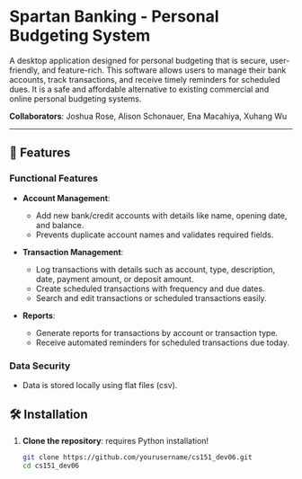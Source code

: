 # Spartan Banking - Personal Budgeting System

A desktop application designed for personal budgeting that is secure, user-friendly, and feature-rich. This software allows users to manage their bank accounts, track transactions, and receive timely reminders for scheduled dues. It is a safe and affordable alternative to existing commercial and online personal budgeting systems.

**Collaborators**: Joshua Rose, Alison Schonauer, Ena Macahiya, Xuhang Wu

---

## 🚀 Features

### Functional Features
- **Account Management**:
  - Add new bank/credit accounts with details like name, opening date, and balance.
  - Prevents duplicate account names and validates required fields.

- **Transaction Management**:
  - Log transactions with details such as account, type, description, date, payment amount, or deposit amount.
  - Create scheduled transactions with frequency and due dates.
  - Search and edit transactions or scheduled transactions easily.

- **Reports**:
  - Generate reports for transactions by account or transaction type.
  - Receive automated reminders for scheduled transactions due today.

### Data Security
- Data is stored locally using flat files (csv).

## 🛠 Installation

1. **Clone the repository**: requires Python installation!
   ```bash
   git clone https://github.com/yourusername/cs151_dev06.git
   cd cs151_dev06
